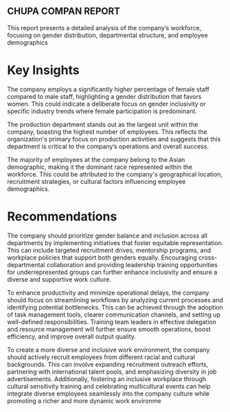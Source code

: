 ## CHUPA COMPAN REPORT
This report presents a detailed analysis of the company’s workforce, focusing on gender distribution, departmental structure, and employee demographics
# Key Insights


The company employs a significantly higher percentage of female staff compared to male staff, highlighting a gender distribution that favors women. This could indicate a deliberate focus on gender inclusivity or specific industry trends where female participation is predominant.

The production department stands out as the largest unit within the company, boasting the highest number of employees. This reflects the organization's primary focus on production activities and suggests that this department is critical to the company’s operations and overall success.

The majority of employees at the company belong to the Asian demographic, making it the dominant race represented within the workforce. This could be attributed to the company's geographical location, recruitment strategies, or cultural factors influencing employee demographics.

 

# Recommendations

The company should prioritize gender balance and inclusion across all departments by implementing initiatives that foster equitable representation. This can include targeted recruitment drives, mentorship programs, and workplace policies that support both genders equally. Encouraging cross-departmental collaboration and providing leadership training opportunities for underrepresented groups can further enhance inclusivity and ensure a diverse and supportive work culture.

To enhance productivity and minimize operational delays, the company should focus on streamlining workflows by analyzing current processes and identifying potential bottlenecks. This can be achieved through the adoption of task management tools, clearer communication channels, and setting up well-defined responsibilities. Training team leaders in effective delegation and resource management will further ensure smooth operations, boost efficiency, and improve overall output quality.

To create a more diverse and inclusive work environment, the company should actively recruit employees from different racial and cultural backgrounds. This can involve expanding recruitment outreach efforts, partnering with international talent pools, and emphasizing diversity in job advertisements. Additionally, fostering an inclusive workplace through cultural sensitivity training and celebrating multicultural events can help integrate diverse employees seamlessly into the company culture while promoting a richer and more dynamic work environme
